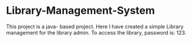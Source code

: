 # Library-Management-System
This project is a java- based project. Here I have created a simple Library management for the library admin.
To access the library, password is: 123.

